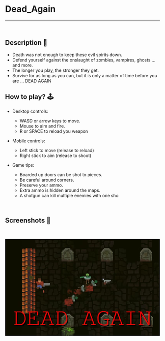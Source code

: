 # **Dead_Again** 

---

<br>

## **Description 📃**
- Death was not enough to keep these evil spirits down.
- Defend yourself against the onslaught of zombies, vampires, ghosts ... and more.
- The longer you play, the stronger they get.
- Survive for as long as you can, but it is only a matter of time before you are ... DEAD AGAIN


## **How to play? 🕹️**

- Desktop controls:
    - WASD or arrow keys to move.
    - Mouse to aim and fire.
    - R or SPACE to reload you weapon

- Mobile controls:
    - Left stick to move (release to reload)
    - Right stick to aim (release to shoot)

- Game tips:
    - Boarded up doors can be shot to pieces.
    - Be careful around corners.
    - Preserve your ammo.
    - Extra ammo is hidden around the maps.
    - A shotgun can kill multiple enemies with one sho

<br>

## **Screenshots 📸**

<br>

![image](../../assets/images/Dead_Again.jpg)

<br>
